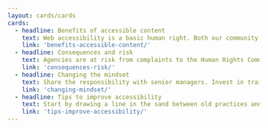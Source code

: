 ```yaml
---
layout: cards/cards
cards:
  - headline: Benefits of accessible content
    text: Web accessibility is a basic human right. Both our community and government benefit when we get it right.
    link: 'benefits-accessible-content/'
  - headline: Consequences and risk
    text: Agencies are at risk from complaints to the Human Rights Commission. This may attract negative media attention.
    link: 'consequences-risk/'
  - headline: Changing the mindset
    text: Share the responsibility with senior managers. Invest in training. Put together a business case.
    link: 'changing-mindset/'
  - headline: Tips to improve accessibility
    text: Start by drawing a line in the sand between old practices and a new way forward.
    link: 'tips-improve-accessibility/'
---
```

